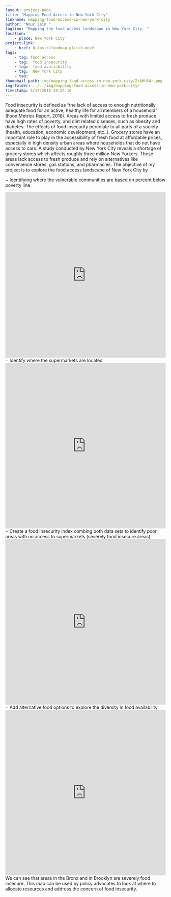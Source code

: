 ```yaml
---
layout: project-page
title: "Mapping Food Access in New York City"
linkname: mapping-food-access-in-new-york-city
author: "Nour Zein "
tagline: "Mapping the food access landscape in New York City. "
location:
    - place: New York City 
project-link:
    - href: https://foodmap.glitch.me/#
tags:
    - tag: food access
    - tag:  food insecurity
    - tag:  food availability
    - tag:  New York City
    - tag:  
thumbnail-path: img/mapping-food-access-in-new-york-city/2iAHh54r.png
img-folder: ../../img/mapping-food-access-in-new-york-city/
timestamp: 5/14/2018 19:54:16
---
```

Food insecurity is defined as “the lack of access to enough nutritionally adequate food for an active, healthy life for all members of a household” (Food Metrics Report, 2016). 
Areas with limited access to fresh produce have high rates of poverty, and diet related diseases, such as obesity and diabetes. The effects of food insecurity percolate to all parts of a society (health, education, economic development, etc..). 
Grocery stores have an important role to play in the accessibility of fresh food at affordable prices, especially in high density urban areas where households that do not have access to cars.
A study conducted by New York City reveals a shortage of grocery stores which affects roughly three million New Yorkers. These areas lack access to fresh produce and rely on alternatives like convenience stores, gas stations, and pharmacies.
The objective of my project is to explore the food access landscape of New York City by 

−	Identifying where the vulnerable communities are based on percent below poverty line
<iframe width="100%" height="520" frameborder="0" src="https://nourzein.carto.com/builder/f06dc718-cb7d-4010-bec5-12efbec42422/embed" allowfullscreen webkitallowfullscreen mozallowfullscreen oallowfullscreen msallowfullscreen></iframe>
−	Identify where the supermarkets are located
<iframe width="100%" height="520" frameborder="0" src="https://nourzein.carto.com/builder/f4258255-b971-4b10-b245-bf066a41849d/embed" allowfullscreen webkitallowfullscreen mozallowfullscreen oallowfullscreen msallowfullscreen></iframe>
−	Create a food insecurity index combing both data sets to identify poor areas with no access to supermarkets (severely food insecure areas)
<iframe width="100%" height="520" frameborder="0" src="https://nourzein.carto.com/builder/156e6875-74bd-4eb3-9b30-b9ffdcf2ef1d/embed" allowfullscreen webkitallowfullscreen mozallowfullscreen oallowfullscreen msallowfullscreen></iframe>
−	Add alternative food options to explore the diversity in food availability 
<iframe width="100%" height="520" frameborder="0" src="https://nourzein.carto.com/builder/3fba174e-3cd6-47c9-9be2-90b1f34b94aa/embed" allowfullscreen webkitallowfullscreen mozallowfullscreen oallowfullscreen msallowfullscreen></iframe> 
We can see that areas in the Bronx and in Brooklyn are severely food insecure. This map can be used by policy advocates to look at where to allocate resources and address the concern of food insecurity. 



